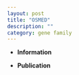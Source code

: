 ```yaml
---
layout: post
title: "OSMED"
description: ""
category: gene family
---
```


* **Information**  

* **Publication**  


